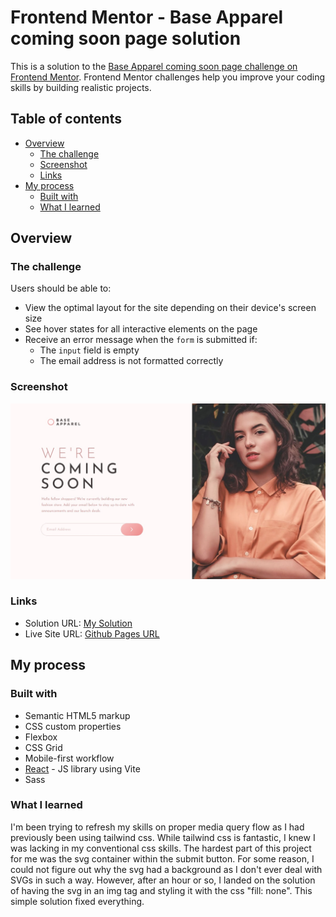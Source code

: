 # Frontend Mentor - Base Apparel coming soon page solution

This is a solution to the [Base Apparel coming soon page challenge on Frontend Mentor](https://www.frontendmentor.io/challenges/base-apparel-coming-soon-page-5d46b47f8db8a7063f9331a0). Frontend Mentor challenges help you improve your coding skills by building realistic projects.

## Table of contents

- [Overview](#overview)
  - [The challenge](#the-challenge)
  - [Screenshot](#screenshot)
  - [Links](#links)
- [My process](#my-process)
  - [Built with](#built-with)
  - [What I learned](#what-i-learned)

## Overview

### The challenge

Users should be able to:

- View the optimal layout for the site depending on their device's screen size
- See hover states for all interactive elements on the page
- Receive an error message when the `form` is submitted if:
  - The `input` field is empty
  - The email address is not formatted correctly

### Screenshot

![](./src/assets/mySolution.jpg)

### Links

- Solution URL: [My Solution](https://www.frontendmentor.io/solutions/solution-to-base-apparel-ZMaXLNpXlr)
- Live Site URL: [Github Pages URL](https://kurtisivey.github.io/frontendmentor-base-apparel/)

## My process

### Built with

- Semantic HTML5 markup
- CSS custom properties
- Flexbox
- CSS Grid
- Mobile-first workflow
- [React](https://reactjs.org/) - JS library using Vite
- Sass

### What I learned

I'm been trying to refresh my skills on proper media query flow as I had previously been using tailwind css. While tailwind css is fantastic, I knew I was lacking in my conventional css skills. The hardest part of this project for me was the svg container within the submit button. For some reason, I could not figure out why the svg had a background as I don't ever deal with SVGs in such a way. However, after an hour or so, I landed on the solution of having the svg in an img tag and styling it with the css "fill: none". This simple solution fixed everything.
